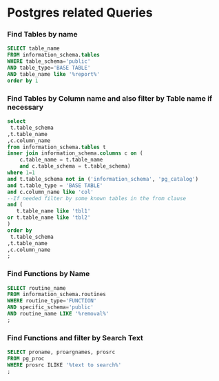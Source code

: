 # Postgres related Queries

### Find Tables by name
```sql
SELECT table_name
FROM information_schema.tables
WHERE table_schema='public'
AND table_type='BASE TABLE'
AND table_name like '%report%'
order by 1
```
### Find Tables by Column name and also filter by Table name if necessary
```sql
select 
 t.table_schema
,t.table_name
,c.column_name
from information_schema.tables t
inner join information_schema.columns c on (
    c.table_name = t.table_name 
    and c.table_schema = t.table_schema)
where 1=1
and t.table_schema not in ('information_schema', 'pg_catalog')
and t.table_type = 'BASE TABLE'
and c.column_name like 'col'
--If needed filter by some known tables in the from clause
and (
   t.table_name like 'tbl1'
or t.table_name like 'tbl2'
)
order by 
 t.table_schema
,t.table_name
,c.column_name
;
```

### Find Functions by Name
```sql
SELECT routine_name 
FROM information_schema.routines 
WHERE routine_type='FUNCTION' 
AND specific_schema='public' 
AND routine_name LIKE '%removal%'
;
```

### Find Functions and filter by Search Text
```sql
SELECT proname, proargnames, prosrc 
FROM pg_proc
WHERE prosrc ILIKE '%text to search%'
;
```
